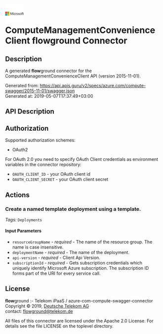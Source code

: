 # ![LOGO](logo.png) ComputeManagementConvenienceClient **flow**ground Connector

## Description

A generated **flow**ground connector for the ComputeManagementConvenienceClient API (version 2015-11-01).

Generated from: https://api.apis.guru/v2/specs/azure.com/compute-swagger/2015-11-01/swagger.json<br/>
Generated at: 2019-05-07T17:37:49+03:00

## API Description



## Authorization

Supported authorization schemes:
- OAuth2

For OAuth 2.0 you need to specify OAuth Client credentials as environment variables in the connector repository:
* `OAUTH_CLIENT_ID` - your OAuth client id
* `OAUTH_CLIENT_SECRET` - your OAuth client secret

## Actions

### Create a named template deployment using a template.

*Tags:* `Deployments`

#### Input Parameters
* `resourceGroupName` - _required_ - The name of the resource group. The name is case insensitive.
* `deploymentName` - _required_ - The name of the deployment.
* `api-version` - _required_ - Client Api Version.
* `subscriptionId` - _required_ - Gets subscription credentials which uniquely identify Microsoft Azure subscription. The subscription ID forms part of the URI for every service call.

## License

**flow**ground :- Telekom iPaaS / azure-com-compute-swagger-connector<br/>
Copyright © 2019, [Deutsche Telekom AG](https://www.telekom.de)<br/>
contact: flowground@telekom.de

All files of this connector are licensed under the Apache 2.0 License. For details
see the file LICENSE on the toplevel directory.
